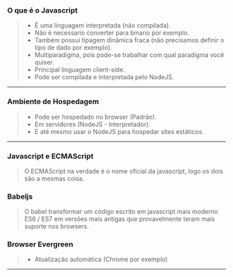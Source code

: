 ### **O que é o Javascript**

> - É uma linguagem interpretada (não compilada).
> - Não é necessario converter para binario por exemplo.
> - Também possui tipagem dinâmica fraca (não precisamos definir o tipo de dado por exemplo).
> - Multiparadigma, pois pode-se trabalhar com qual paradigma você quiser.
> - Principal linguagem client-side.
> - Pode ser compilada e interpretada pelo NodeJS.
---
### **Ambiente de Hospedagem**

> - Pode ser hospedado no browser (Padrão).
> - Em servidores (NodeJS - Interpretador).
> - E até mesmo usar o NodeJS para hospedar sites estáticos.
---

### **Javascript e ECMAScript**

> O ECMAScript na verdade é o nome oficial da javascript, logo os dois são a mesmas coisa.

### **Babeljs**

> O babel transformar um código escrito em javascript mais moderno ES6 / ES7 em versões mais antigas que provavelmente teram mais suporte nos browsers.

### **Browser Evergreen**

> - Atualização automática (Chrome por exemplo)
---